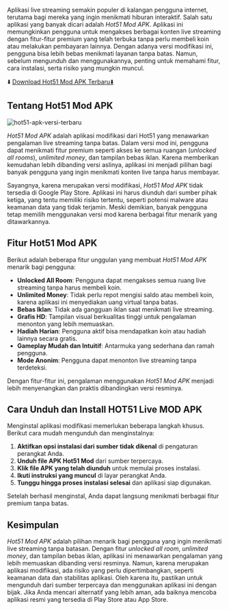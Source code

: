 Aplikasi live streaming semakin populer di kalangan pengguna internet, terutama bagi mereka yang ingin menikmati hiburan interaktif. Salah satu aplikasi yang banyak dicari adalah *Hot51 Mod APK*. Aplikasi ini memungkinkan pengguna untuk mengakses berbagai konten live streaming dengan fitur-fitur premium yang telah terbuka tanpa perlu membeli koin atau melakukan pembayaran lainnya. Dengan adanya versi modifikasi ini, pengguna bisa lebih bebas menikmati layanan tanpa batas. Namun, sebelum mengunduh dan menggunakannya, penting untuk memahami fitur, cara instalasi, serta risiko yang mungkin muncul.

⬇️ [Download Hot51 Mod APK Terbaru⬇️](https://bit.ly/4hKn7d9)

## Tentang Hot51 Mod APK

![hot51-apk-versi-terbaru](https://github.com/user-attachments/assets/122b0a1f-979d-4d68-98cf-4a538d430f91)

*Hot51 Mod APK* adalah aplikasi modifikasi dari Hot51 yang menawarkan pengalaman live streaming tanpa batas. Dalam versi mod ini, pengguna dapat menikmati fitur premium seperti akses ke semua ruangan (*unlocked all rooms*), *unlimited money*, dan tampilan bebas iklan. Karena memberikan kemudahan lebih dibanding versi aslinya, aplikasi ini menjadi pilihan bagi banyak pengguna yang ingin menikmati konten live tanpa harus membayar.

Sayangnya, karena merupakan versi modifikasi, *Hot51 Mod APK* tidak tersedia di Google Play Store. Aplikasi ini harus diunduh dari sumber pihak ketiga, yang tentu memiliki risiko tertentu, seperti potensi malware atau keamanan data yang tidak terjamin. Meski demikian, banyak pengguna tetap memilih menggunakan versi mod karena berbagai fitur menarik yang ditawarkannya.

## Fitur Hot51 Mod APK

Berikut adalah beberapa fitur unggulan yang membuat *Hot51 Mod APK* menarik bagi pengguna:

- **Unlocked All Room**: Pengguna dapat mengakses semua ruang live streaming tanpa harus membeli koin.
- **Unlimited Money**: Tidak perlu repot mengisi saldo atau membeli koin, karena aplikasi ini menyediakan uang virtual tanpa batas.
- **Bebas Iklan**: Tidak ada gangguan iklan saat menikmati live streaming.
- **Grafis HD**: Tampilan visual berkualitas tinggi untuk pengalaman menonton yang lebih memuaskan.
- **Hadiah Harian**: Pengguna aktif bisa mendapatkan koin atau hadiah lainnya secara gratis.
- **Gameplay Mudah dan Intuitif**: Antarmuka yang sederhana dan ramah pengguna.
- **Mode Anonim**: Pengguna dapat menonton live streaming tanpa terdeteksi.

Dengan fitur-fitur ini, pengalaman menggunakan *Hot51 Mod APK* menjadi lebih menyenangkan dan praktis dibandingkan versi resminya.

## Cara Unduh dan Install HOT51 Live MOD APK

Menginstal aplikasi modifikasi memerlukan beberapa langkah khusus. Berikut cara mudah mengunduh dan menginstalnya:

1. **Aktifkan opsi instalasi dari sumber tidak dikenal** di pengaturan perangkat Anda.
2. **Unduh file APK Hot51 Mod** dari sumber terpercaya.
3. **Klik file APK yang telah diunduh** untuk memulai proses instalasi.
4. **Ikuti instruksi yang muncul** di layar perangkat Anda.
5. **Tunggu hingga proses instalasi selesai** dan aplikasi siap digunakan.

Setelah berhasil menginstal, Anda dapat langsung menikmati berbagai fitur premium tanpa batas.

## Kesimpulan

*Hot51 Mod APK* adalah pilihan menarik bagi pengguna yang ingin menikmati live streaming tanpa batasan. Dengan fitur *unlocked all room*, *unlimited money*, dan tampilan bebas iklan, aplikasi ini menawarkan pengalaman yang lebih memuaskan dibanding versi resminya. Namun, karena merupakan aplikasi modifikasi, ada risiko yang perlu dipertimbangkan, seperti keamanan data dan stabilitas aplikasi. Oleh karena itu, pastikan untuk mengunduh dari sumber terpercaya dan menggunakan aplikasi ini dengan bijak. Jika Anda mencari alternatif yang lebih aman, ada baiknya mencoba aplikasi resmi yang tersedia di Play Store atau App Store.
